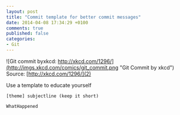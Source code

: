 ```yaml
---
layout: post
title: "Commit template for better commit messages"
date: 2014-04-08 17:34:29 +0100
comments: true
published: false
categories: 
- Git
---
```


<!-- more -->

![Git commit byxkcd: http://xkcd.com/1296/](http://imgs.xkcd.com/comics/git_commit.png "Git Commit by xkcd")
Source: [http://xkcd.com/1296/](2)


Use a template to educate yourself

```
[theme] subjectline (keep it short)

WhatHappened
```

[1]: http://git-scm.com/book/en/Customizing-Git-Git-Configuration
[2]: http://xkcd.com/1296/